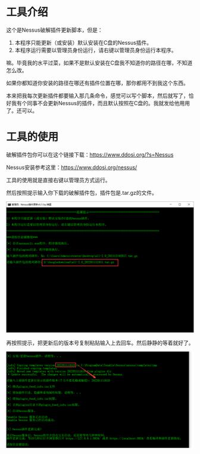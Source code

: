 # 工具介绍

这个是Nessus破解插件更新脚本，但是：

1. 本程序只能更新（或安装）默认安装在C盘的Nessus插件。
2. 本程序运行需要以管理员身份运行，请右键以管理员身份运行本程序。

嘛。毕竟我的水平过菜，如果不是默认安装在C盘我不知道你的路径在哪，不知道怎么改。

如果你都知道你安装的路径在哪还有插件位置在哪，那你都用不到我这个东西。

本来把我每次更新插件都要输入那几条命令，感觉可以写个脚本，然后就写了，恰好我有个同事不会更新Nessus的插件，而且默认按照在C盘的。我就发给他用用了。还可以。

# 工具的使用

破解插件包你可以在这个链接下载：https://www.ddosi.org/?s=Nessus

Nessus安装参考这里：https://www.ddosi.org/nessus/

工具的使用就是直接右键以管理员方式运行。

然后按照提示输入你下载的破解插件包，插件包是.tar.gz的文件。

![image-20220224202956632](images/image-20220224202956632.png)

再按照提示，把更新后的版本号复制粘贴输入上去回车。然后静静的等着就好了。

![image-20220224204202266](images/image-20220224204202266.png)
